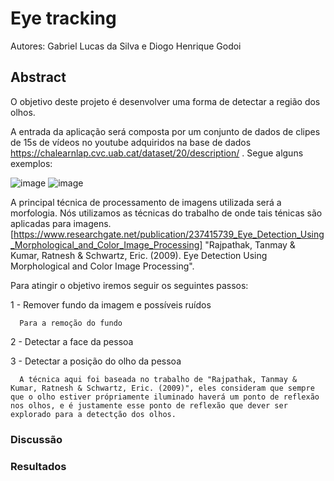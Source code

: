 # Eye tracking
Autores: Gabriel Lucas da Silva e Diogo Henrique Godoi

## Abstract
O objetivo deste projeto é desenvolver uma forma de detectar a região dos olhos. 

A entrada da aplicação será composta por um conjunto de dados de clipes de 15s de vídeos no youtube adquiridos na base de dados https://chalearnlap.cvc.uab.cat/dataset/20/description/ . Segue alguns exemplos:


![image](https://user-images.githubusercontent.com/29693842/120404422-53f10a00-c314-11eb-852e-04eab7238944.png)
![image](https://user-images.githubusercontent.com/29693842/120404436-5ce1db80-c314-11eb-9e6b-205332b798f9.png)

A principal técnica de processamento de imagens utilizada será a morfologia. Nós utilizamos as técnicas do trabalho de onde tais ténicas são aplicadas para imagens.[https://www.researchgate.net/publication/237415739_Eye_Detection_Using_Morphological_and_Color_Image_Processing] "Rajpathak, Tanmay & Kumar, Ratnesh & Schwartz, Eric. (2009). Eye Detection Using Morphological and Color Image Processing". 

Para atingir o objetivo iremos seguir os seguintes passos:

  1 - Remover fundo da imagem e possíveis ruídos
      
      Para a remoção do fundo 
  
  2 - Detectar a face da pessoa
  
  3 - Detectar a posição do olho da pessoa
      
      A técnica aqui foi baseada no trabalho de "Rajpathak, Tanmay & Kumar, Ratnesh & Schwartz, Eric. (2009)", eles consideram que sempre que o olho estiver própriamente iluminado haverá um ponto de reflexão nos olhos, e é justamente esse ponto de reflexão que dever ser explorado para a detectção dos olhos.
    
  
### Discussão

### Resultados

  


